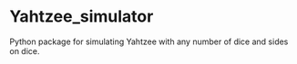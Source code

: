 # Yahtzee_simulator
Python package for simulating Yahtzee with any number of dice and sides on dice. 
